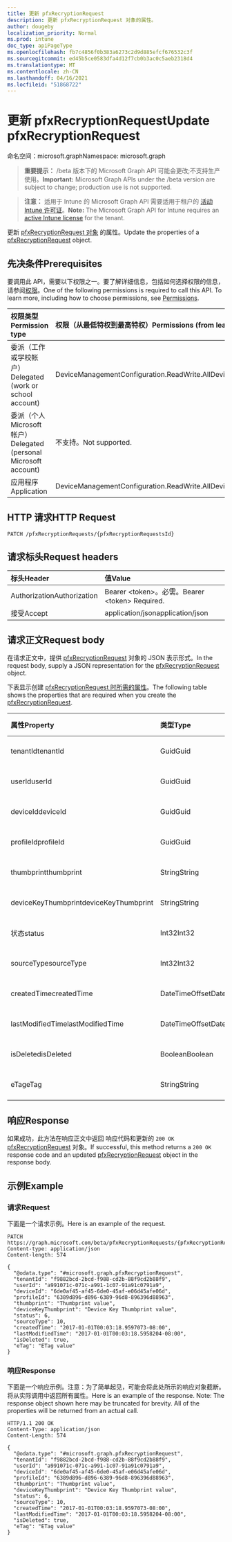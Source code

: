 ```yaml
---
title: 更新 pfxRecryptionRequest
description: 更新 pfxRecryptionRequest 对象的属性。
author: dougeby
localization_priority: Normal
ms.prod: intune
doc_type: apiPageType
ms.openlocfilehash: fb7c4856f0b383a6273c2d9d885efcf676532c3f
ms.sourcegitcommit: ed45b5ce0583dfa4d12f7cb0b3ac0c5aeb2318d4
ms.translationtype: MT
ms.contentlocale: zh-CN
ms.lasthandoff: 04/16/2021
ms.locfileid: "51868722"
---
```

# <a name="update-pfxrecryptionrequest"></a><span data-ttu-id="639f6-103">更新 pfxRecryptionRequest</span><span class="sxs-lookup"><span data-stu-id="639f6-103">Update pfxRecryptionRequest</span></span>

<span data-ttu-id="639f6-104">命名空间：microsoft.graph</span><span class="sxs-lookup"><span data-stu-id="639f6-104">Namespace: microsoft.graph</span></span>

> <span data-ttu-id="639f6-105">**重要提示：** /beta 版本下的 Microsoft Graph API 可能会更改;不支持生产使用。</span><span class="sxs-lookup"><span data-stu-id="639f6-105">**Important:** Microsoft Graph APIs under the /beta version are subject to change; production use is not supported.</span></span>

> <span data-ttu-id="639f6-106">**注意：** 适用于 Intune 的 Microsoft Graph API 需要适用于租户的 [活动 Intune 许可证](https://go.microsoft.com/fwlink/?linkid=839381)。</span><span class="sxs-lookup"><span data-stu-id="639f6-106">**Note:** The Microsoft Graph API for Intune requires an [active Intune license](https://go.microsoft.com/fwlink/?linkid=839381) for the tenant.</span></span>

<span data-ttu-id="639f6-107">更新 [pfxRecryptionRequest 对象](../resources/intune-raimportcerts-pfxrecryptionrequest.md) 的属性。</span><span class="sxs-lookup"><span data-stu-id="639f6-107">Update the properties of a [pfxRecryptionRequest](../resources/intune-raimportcerts-pfxrecryptionrequest.md) object.</span></span>

## <a name="prerequisites"></a><span data-ttu-id="639f6-108">先决条件</span><span class="sxs-lookup"><span data-stu-id="639f6-108">Prerequisites</span></span>
<span data-ttu-id="639f6-p101">要调用此 API，需要以下权限之一。要了解详细信息，包括如何选择权限的信息，请参阅[权限](/graph/permissions-reference)。</span><span class="sxs-lookup"><span data-stu-id="639f6-p101">One of the following permissions is required to call this API. To learn more, including how to choose permissions, see [Permissions](/graph/permissions-reference).</span></span>

|<span data-ttu-id="639f6-111">权限类型</span><span class="sxs-lookup"><span data-stu-id="639f6-111">Permission type</span></span>|<span data-ttu-id="639f6-112">权限（从最低特权到最高特权）</span><span class="sxs-lookup"><span data-stu-id="639f6-112">Permissions (from least to most privileged)</span></span>|
|:---|:---|
|<span data-ttu-id="639f6-113">委派（工作或学校帐户）</span><span class="sxs-lookup"><span data-stu-id="639f6-113">Delegated (work or school account)</span></span>|<span data-ttu-id="639f6-114">DeviceManagementConfiguration.ReadWrite.All</span><span class="sxs-lookup"><span data-stu-id="639f6-114">DeviceManagementConfiguration.ReadWrite.All</span></span>|
|<span data-ttu-id="639f6-115">委派（个人 Microsoft 帐户）</span><span class="sxs-lookup"><span data-stu-id="639f6-115">Delegated (personal Microsoft account)</span></span>|<span data-ttu-id="639f6-116">不支持。</span><span class="sxs-lookup"><span data-stu-id="639f6-116">Not supported.</span></span>|
|<span data-ttu-id="639f6-117">应用程序</span><span class="sxs-lookup"><span data-stu-id="639f6-117">Application</span></span>|<span data-ttu-id="639f6-118">DeviceManagementConfiguration.ReadWrite.All</span><span class="sxs-lookup"><span data-stu-id="639f6-118">DeviceManagementConfiguration.ReadWrite.All</span></span>|

## <a name="http-request"></a><span data-ttu-id="639f6-119">HTTP 请求</span><span class="sxs-lookup"><span data-stu-id="639f6-119">HTTP Request</span></span>
<!-- {
  "blockType": "ignored"
}
-->
``` http
PATCH /pfxRecryptionRequests/{pfxRecryptionRequestsId}
```

## <a name="request-headers"></a><span data-ttu-id="639f6-120">请求标头</span><span class="sxs-lookup"><span data-stu-id="639f6-120">Request headers</span></span>
|<span data-ttu-id="639f6-121">标头</span><span class="sxs-lookup"><span data-stu-id="639f6-121">Header</span></span>|<span data-ttu-id="639f6-122">值</span><span class="sxs-lookup"><span data-stu-id="639f6-122">Value</span></span>|
|:---|:---|
|<span data-ttu-id="639f6-123">Authorization</span><span class="sxs-lookup"><span data-stu-id="639f6-123">Authorization</span></span>|<span data-ttu-id="639f6-124">Bearer &lt;token&gt;。必需。</span><span class="sxs-lookup"><span data-stu-id="639f6-124">Bearer &lt;token&gt; Required.</span></span>|
|<span data-ttu-id="639f6-125">接受</span><span class="sxs-lookup"><span data-stu-id="639f6-125">Accept</span></span>|<span data-ttu-id="639f6-126">application/json</span><span class="sxs-lookup"><span data-stu-id="639f6-126">application/json</span></span>|

## <a name="request-body"></a><span data-ttu-id="639f6-127">请求正文</span><span class="sxs-lookup"><span data-stu-id="639f6-127">Request body</span></span>
<span data-ttu-id="639f6-128">在请求正文中，提供 [pfxRecryptionRequest](../resources/intune-raimportcerts-pfxrecryptionrequest.md) 对象的 JSON 表示形式。</span><span class="sxs-lookup"><span data-stu-id="639f6-128">In the request body, supply a JSON representation for the [pfxRecryptionRequest](../resources/intune-raimportcerts-pfxrecryptionrequest.md) object.</span></span>

<span data-ttu-id="639f6-129">下表显示创建 [pfxRecryptionRequest 时所需的属性](../resources/intune-raimportcerts-pfxrecryptionrequest.md)。</span><span class="sxs-lookup"><span data-stu-id="639f6-129">The following table shows the properties that are required when you create the [pfxRecryptionRequest](../resources/intune-raimportcerts-pfxrecryptionrequest.md).</span></span>

|<span data-ttu-id="639f6-130">属性</span><span class="sxs-lookup"><span data-stu-id="639f6-130">Property</span></span>|<span data-ttu-id="639f6-131">类型</span><span class="sxs-lookup"><span data-stu-id="639f6-131">Type</span></span>|<span data-ttu-id="639f6-132">说明</span><span class="sxs-lookup"><span data-stu-id="639f6-132">Description</span></span>|
|:---|:---|:---|
|<span data-ttu-id="639f6-133">tenantId</span><span class="sxs-lookup"><span data-stu-id="639f6-133">tenantId</span></span>|<span data-ttu-id="639f6-134">Guid</span><span class="sxs-lookup"><span data-stu-id="639f6-134">Guid</span></span>|<span data-ttu-id="639f6-135">尚未记录</span><span class="sxs-lookup"><span data-stu-id="639f6-135">Not yet documented</span></span>|
|<span data-ttu-id="639f6-136">userId</span><span class="sxs-lookup"><span data-stu-id="639f6-136">userId</span></span>|<span data-ttu-id="639f6-137">Guid</span><span class="sxs-lookup"><span data-stu-id="639f6-137">Guid</span></span>|<span data-ttu-id="639f6-138">尚未记录</span><span class="sxs-lookup"><span data-stu-id="639f6-138">Not yet documented</span></span>|
|<span data-ttu-id="639f6-139">deviceId</span><span class="sxs-lookup"><span data-stu-id="639f6-139">deviceId</span></span>|<span data-ttu-id="639f6-140">Guid</span><span class="sxs-lookup"><span data-stu-id="639f6-140">Guid</span></span>|<span data-ttu-id="639f6-141">尚未记录</span><span class="sxs-lookup"><span data-stu-id="639f6-141">Not yet documented</span></span>|
|<span data-ttu-id="639f6-142">profileId</span><span class="sxs-lookup"><span data-stu-id="639f6-142">profileId</span></span>|<span data-ttu-id="639f6-143">Guid</span><span class="sxs-lookup"><span data-stu-id="639f6-143">Guid</span></span>|<span data-ttu-id="639f6-144">尚未记录</span><span class="sxs-lookup"><span data-stu-id="639f6-144">Not yet documented</span></span>|
|<span data-ttu-id="639f6-145">thumbprint</span><span class="sxs-lookup"><span data-stu-id="639f6-145">thumbprint</span></span>|<span data-ttu-id="639f6-146">String</span><span class="sxs-lookup"><span data-stu-id="639f6-146">String</span></span>|<span data-ttu-id="639f6-147">尚未记录</span><span class="sxs-lookup"><span data-stu-id="639f6-147">Not yet documented</span></span>|
|<span data-ttu-id="639f6-148">deviceKeyThumbprint</span><span class="sxs-lookup"><span data-stu-id="639f6-148">deviceKeyThumbprint</span></span>|<span data-ttu-id="639f6-149">String</span><span class="sxs-lookup"><span data-stu-id="639f6-149">String</span></span>|<span data-ttu-id="639f6-150">尚未记录</span><span class="sxs-lookup"><span data-stu-id="639f6-150">Not yet documented</span></span>|
|<span data-ttu-id="639f6-151">状态</span><span class="sxs-lookup"><span data-stu-id="639f6-151">status</span></span>|<span data-ttu-id="639f6-152">Int32</span><span class="sxs-lookup"><span data-stu-id="639f6-152">Int32</span></span>|<span data-ttu-id="639f6-153">尚未记录</span><span class="sxs-lookup"><span data-stu-id="639f6-153">Not yet documented</span></span>|
|<span data-ttu-id="639f6-154">sourceType</span><span class="sxs-lookup"><span data-stu-id="639f6-154">sourceType</span></span>|<span data-ttu-id="639f6-155">Int32</span><span class="sxs-lookup"><span data-stu-id="639f6-155">Int32</span></span>|<span data-ttu-id="639f6-156">尚未记录</span><span class="sxs-lookup"><span data-stu-id="639f6-156">Not yet documented</span></span>|
|<span data-ttu-id="639f6-157">createdTime</span><span class="sxs-lookup"><span data-stu-id="639f6-157">createdTime</span></span>|<span data-ttu-id="639f6-158">DateTimeOffset</span><span class="sxs-lookup"><span data-stu-id="639f6-158">DateTimeOffset</span></span>|<span data-ttu-id="639f6-159">尚未记录</span><span class="sxs-lookup"><span data-stu-id="639f6-159">Not yet documented</span></span>|
|<span data-ttu-id="639f6-160">lastModifiedTime</span><span class="sxs-lookup"><span data-stu-id="639f6-160">lastModifiedTime</span></span>|<span data-ttu-id="639f6-161">DateTimeOffset</span><span class="sxs-lookup"><span data-stu-id="639f6-161">DateTimeOffset</span></span>|<span data-ttu-id="639f6-162">尚未记录</span><span class="sxs-lookup"><span data-stu-id="639f6-162">Not yet documented</span></span>|
|<span data-ttu-id="639f6-163">isDeleted</span><span class="sxs-lookup"><span data-stu-id="639f6-163">isDeleted</span></span>|<span data-ttu-id="639f6-164">Boolean</span><span class="sxs-lookup"><span data-stu-id="639f6-164">Boolean</span></span>|<span data-ttu-id="639f6-165">尚未记录</span><span class="sxs-lookup"><span data-stu-id="639f6-165">Not yet documented</span></span>|
|<span data-ttu-id="639f6-166">eTag</span><span class="sxs-lookup"><span data-stu-id="639f6-166">eTag</span></span>|<span data-ttu-id="639f6-167">String</span><span class="sxs-lookup"><span data-stu-id="639f6-167">String</span></span>|<span data-ttu-id="639f6-168">尚未记录</span><span class="sxs-lookup"><span data-stu-id="639f6-168">Not yet documented</span></span>|



## <a name="response"></a><span data-ttu-id="639f6-169">响应</span><span class="sxs-lookup"><span data-stu-id="639f6-169">Response</span></span>
<span data-ttu-id="639f6-170">如果成功，此方法在响应正文中返回 响应代码和更新的 `200 OK` [pfxRecryptionRequest](../resources/intune-raimportcerts-pfxrecryptionrequest.md) 对象。</span><span class="sxs-lookup"><span data-stu-id="639f6-170">If successful, this method returns a `200 OK` response code and an updated [pfxRecryptionRequest](../resources/intune-raimportcerts-pfxrecryptionrequest.md) object in the response body.</span></span>

## <a name="example"></a><span data-ttu-id="639f6-171">示例</span><span class="sxs-lookup"><span data-stu-id="639f6-171">Example</span></span>

### <a name="request"></a><span data-ttu-id="639f6-172">请求</span><span class="sxs-lookup"><span data-stu-id="639f6-172">Request</span></span>
<span data-ttu-id="639f6-173">下面是一个请求示例。</span><span class="sxs-lookup"><span data-stu-id="639f6-173">Here is an example of the request.</span></span>
``` http
PATCH https://graph.microsoft.com/beta/pfxRecryptionRequests/{pfxRecryptionRequestsId}
Content-type: application/json
Content-length: 574

{
  "@odata.type": "#microsoft.graph.pfxRecryptionRequest",
  "tenantId": "f9882bcd-2bcd-f988-cd2b-88f9cd2b88f9",
  "userId": "a991071c-071c-a991-1c07-91a91c0791a9",
  "deviceId": "6de0af45-af45-6de0-45af-e06d45afe06d",
  "profileId": "6389d896-d896-6389-96d8-896396d88963",
  "thumbprint": "Thumbprint value",
  "deviceKeyThumbprint": "Device Key Thumbprint value",
  "status": 6,
  "sourceType": 10,
  "createdTime": "2017-01-01T00:03:18.9597073-08:00",
  "lastModifiedTime": "2017-01-01T00:03:18.5958204-08:00",
  "isDeleted": true,
  "eTag": "ETag value"
}
```

### <a name="response"></a><span data-ttu-id="639f6-174">响应</span><span class="sxs-lookup"><span data-stu-id="639f6-174">Response</span></span>
<span data-ttu-id="639f6-p102">下面是一个响应示例。注意：为了简单起见，可能会将此处所示的响应对象截断。将从实际调用中返回所有属性。</span><span class="sxs-lookup"><span data-stu-id="639f6-p102">Here is an example of the response. Note: The response object shown here may be truncated for brevity. All of the properties will be returned from an actual call.</span></span>
``` http
HTTP/1.1 200 OK
Content-Type: application/json
Content-Length: 574

{
  "@odata.type": "#microsoft.graph.pfxRecryptionRequest",
  "tenantId": "f9882bcd-2bcd-f988-cd2b-88f9cd2b88f9",
  "userId": "a991071c-071c-a991-1c07-91a91c0791a9",
  "deviceId": "6de0af45-af45-6de0-45af-e06d45afe06d",
  "profileId": "6389d896-d896-6389-96d8-896396d88963",
  "thumbprint": "Thumbprint value",
  "deviceKeyThumbprint": "Device Key Thumbprint value",
  "status": 6,
  "sourceType": 10,
  "createdTime": "2017-01-01T00:03:18.9597073-08:00",
  "lastModifiedTime": "2017-01-01T00:03:18.5958204-08:00",
  "isDeleted": true,
  "eTag": "ETag value"
}
```




